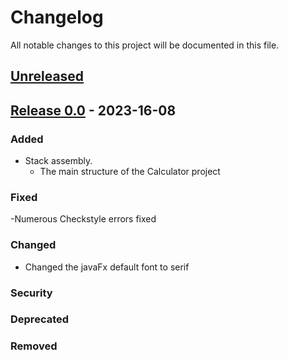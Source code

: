 # Changelog

All notable changes to this project will be documented in this file.

## [Unreleased]

## [Release 0.0] - 2023-16-08
### Added
- Stack assembly.
    - The main structure of the Calculator project

### Fixed
-Numerous Checkstyle errors fixed

### Changed
- Changed the javaFx default font to serif


### Security

### Deprecated

### Removed

[unreleased]: https://gitlab.cim.rhul.ac.uk/zlac241/CS2800
[release 0.0]: https://gitlab.cim.rhul.ac.uk/zlac241/CS2800
